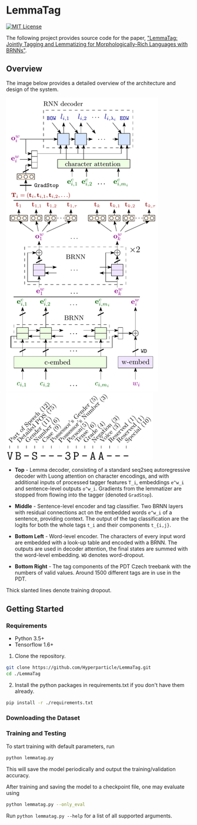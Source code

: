 # LemmaTag

[![MIT License](https://img.shields.io/badge/License-MIT-green.svg)](LICENSE)

The following project provides source code for the paper, ["LemmaTag: Jointly Tagging and Lemmatizing for Morphologically-Rich Languages with BRNNs"](https://www.researchgate.net/publication/326960698_LemmaTag_Jointly_Tagging_and_Lemmatizing_for_Morphologically-Rich_Languages_with_BRNNs).

## Overview

The image below provides a detailed overview of the architecture and design of the system.

<img src="images/model.png" alt="Model"> <img src="images/tag-components.png" alt="Tag Components" width="400">


- **Top** - Lemma decoder, consisting of a standard seq2seq autoregressive decoder with Luong attention on character encodings, and with additional inputs of processed tagger features `T_i`, embeddings `e^w_i` and sentence-level outputs `o^w_i`. Gradients from the lemmatizer are stopped from flowing into the tagger (denoted `GradStop`).
- **Middle** - Sentence-level encoder and tag classifier. Two BRNN layers with residual connections act on the embedded words `e^w_i` of a sentence, providing context. The output of the tag classification are the logits for both the whole tags `t_i` and their components `t_{i,j}`.
- **Bottom Left** - Word-level encoder. The characters of every input word are embedded with a look-up table and encoded with a BRNN. The outputs are used in decoder attention, the final states are summed with the word-level embedding. `WD` denotes word-dropout.

- **Bottom Right** - The tag components of the PDT Czech treebank with the numbers of valid values. Around 1500 different tags are in use in the PDT.

Thick slanted lines denote training dropout.

## Getting Started

### Requirements

- Python 3.5+
- Tensorflow 1.6+

1. Clone the repository.

```bash
git clone https://github.com/Hyperparticle/LemmaTag.git
cd ./LemmaTag
```

2. Install the python packages in requirements.txt if you don't have them already.

```bash
pip install -r ./requirements.txt
```

### Downloading the Dataset

### Training and Testing

To start training with default parameters, run

```bash
python lemmatag.py
```

This will save the model periodically and output the training/validation accuracy.

After training and saving the model to a checkpoint file, one may evaluate using

```bash
python lemmatag.py --only_eval
```

Run `python lemmatag.py --help` for a list of all supported arguments.
